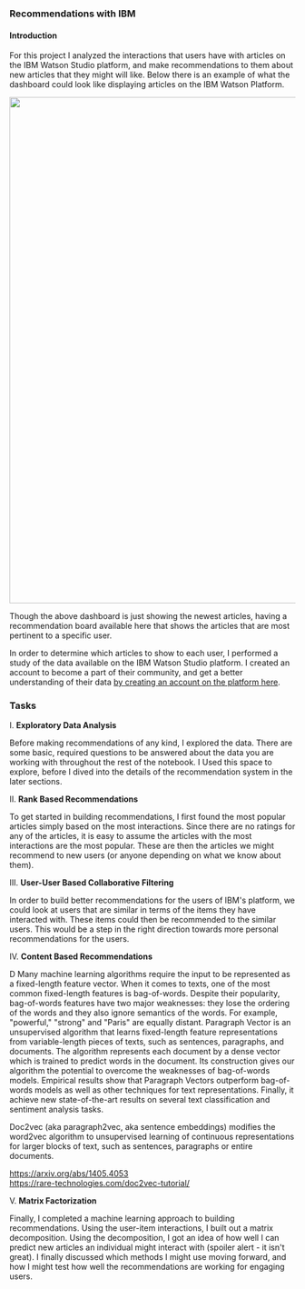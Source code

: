 <div class="_main--content-container--ILkoI"><div><div class="index--container--2OwOl"><div class="index--atom--lmAIo layout--content--3Smmq"><div class="ltr"><div class="index-module--markdown--2MdcR ureact-markdown "><h3 id="recommendations-with-ibm">Recommendations with IBM</h3>
  
<h4 id="introduction">Introduction</h4>
  
<p>For this project I analyzed the interactions that users have with articles on the IBM Watson Studio platform, and make recommendations to them about new articles that they might will like.  Below there is an example of what the dashboard could look like displaying articles on the IBM Watson Platform.</p>

</div></div><span></span></div></div></div><div><div class="index--container--2OwOl"><div class="index--atom--lmAIo layout--content--3Smmq"><div><a href="#" class="image-atom--image-atom--1XDdu"><div class="index--image-atom-content--YoZVu"><div class="index--image-and-annotations-container--1o6QP"><img src="https://s3.amazonaws.com/video.udacity-data.com/topher/2018/September/5ba02d6d_screen-shot-2018-09-17-at-3.40.30-pm/screen-shot-2018-09-17-at-3.40.30-pm.png" alt="" width="891px" class="index--image--1wh9w"></div></div></a></div><span></span></div></div></div><div><div class="index--container--2OwOl"><div class="index--atom--lmAIo layout--content--3Smmq"><div class="ltr"><div class="index-module--markdown--2MdcR ureact-markdown ">
  
  <p>Though the above dashboard is just showing the newest articles, having a recommendation board available here that shows the articles that are most pertinent to a specific user.  </p>
  
<p>In order to determine which articles to show to each user, I performed a study of the data available on the IBM Watson Studio platform.  I created an account to become a part of their community, and get a better understanding of their data <a target="_blank" href="https://dataplatform.cloud.ibm.com/">by creating an account on the platform here</a>.</p>

<h3 id="your-tasks">Tasks</h3>

<p>I. <strong>Exploratory Data Analysis</strong><br></p>

<p>Before making recommendations of any kind, I explored the data.  There are some basic, required questions to be answered about the data you are working with throughout the rest of the notebook. I Used this space to explore, before I dived into the details of the recommendation system in the later sections.</p>

<p>II. <strong>Rank Based Recommendations</strong><br></p>

<p>To get started in building recommendations, I first found the most popular articles simply based on the most interactions.  Since there are no ratings for any of the articles, it is easy to assume the articles with the most interactions are the most popular.  These are then the articles we might recommend to new users (or anyone depending on what we know about them).</p>
<p>III. <strong>User-User Based Collaborative Filtering</strong><br></p>

<p>In order to build better recommendations for the users of IBM's platform, we could look at users that are similar in terms of the items they have interacted with.  These items could then be recommended to the similar users.  This would be a step in the right direction towards more personal recommendations for the users.</p>

<p>IV. <strong>Content Based Recommendations</strong><br></p>

<p>D
Many machine learning algorithms require the input to be represented as a fixed-length feature vector. When it comes to texts, one of the most common fixed-length features is bag-of-words. Despite their popularity, bag-of-words features have two major weaknesses: they lose the ordering of the words and they also ignore semantics of the words. For example, "powerful," "strong" and "Paris" are equally distant. Paragraph Vector is an unsupervised algorithm that learns fixed-length feature representations from variable-length pieces of texts, such as sentences, paragraphs, and documents. The algorithm represents each document by a dense vector which is trained to predict words in the document. Its construction gives our algorithm the potential to overcome the weaknesses of bag-of-words models. Empirical results show that Paragraph Vectors outperform bag-of-words models as well as other techniques for text representations. Finally, it achieve new state-of-the-art results on several text classification and sentiment analysis tasks.

Doc2vec (aka paragraph2vec, aka sentence embeddings) modifies the word2vec algorithm to unsupervised learning of continuous representations for larger blocks of text, such as sentences, paragraphs or entire documents.

https://arxiv.org/abs/1405.4053   
https://rare-technologies.com/doc2vec-tutorial/</p>

<p>V. <strong>Matrix Factorization</strong><br></p>

<p>Finally, I completed a machine learning approach to building recommendations.  Using the user-item interactions, I built out a matrix decomposition.  Using the decomposition, I got an idea of how well I can predict new articles an individual might interact with (spoiler alert - it isn't great).  I finally discussed which methods I might use moving forward, and how I might test how well the recommendations are working for engaging users.</p>

</div></div><span></span></div></div></div></div>

